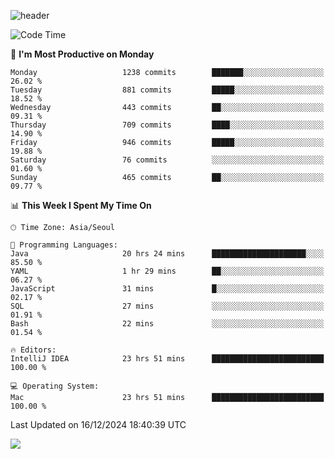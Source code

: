 ![header](https://capsule-render.vercel.app/api?type=Egg&color=timeAuto&height=300&section=header&text=PoPo&fontSize=90&animation=fadeIn)

  <!--START_SECTION:waka-->
![Code Time](http://img.shields.io/badge/Code%20Time-2%2C243%20hrs%2015%20mins-blue)

📅 **I'm Most Productive on Monday** 

```text
Monday                   1238 commits        ███████░░░░░░░░░░░░░░░░░░   26.02 % 
Tuesday                  881 commits         █████░░░░░░░░░░░░░░░░░░░░   18.52 % 
Wednesday                443 commits         ██░░░░░░░░░░░░░░░░░░░░░░░   09.31 % 
Thursday                 709 commits         ████░░░░░░░░░░░░░░░░░░░░░   14.90 % 
Friday                   946 commits         █████░░░░░░░░░░░░░░░░░░░░   19.88 % 
Saturday                 76 commits          ░░░░░░░░░░░░░░░░░░░░░░░░░   01.60 % 
Sunday                   465 commits         ██░░░░░░░░░░░░░░░░░░░░░░░   09.77 % 
```


📊 **This Week I Spent My Time On** 

```text
🕑︎ Time Zone: Asia/Seoul

💬 Programming Languages: 
Java                     20 hrs 24 mins      █████████████████████░░░░   85.50 % 
YAML                     1 hr 29 mins        ██░░░░░░░░░░░░░░░░░░░░░░░   06.27 % 
JavaScript               31 mins             █░░░░░░░░░░░░░░░░░░░░░░░░   02.17 % 
SQL                      27 mins             ░░░░░░░░░░░░░░░░░░░░░░░░░   01.91 % 
Bash                     22 mins             ░░░░░░░░░░░░░░░░░░░░░░░░░   01.54 % 

🔥 Editors: 
IntelliJ IDEA            23 hrs 51 mins      █████████████████████████   100.00 % 

💻 Operating System: 
Mac                      23 hrs 51 mins      █████████████████████████   100.00 % 
```


 Last Updated on 16/12/2024 18:40:39 UTC
<!--END_SECTION:waka-->



<img src="https://capsule-render.vercel.app/api?type=Egg&color=timeAuto&height=300&section=footer&text=PoPo&fontSize=90&animation=fadeIn&reversal=true" />
